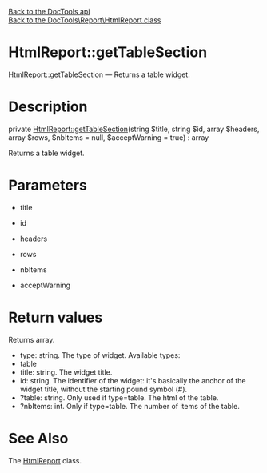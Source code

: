 [Back to the DocTools api](https://github.com/lingtalfi/DocTools/blob/master/doc/api/DocTools.md)<br>
[Back to the DocTools\Report\HtmlReport class](https://github.com/lingtalfi/DocTools/blob/master/doc/api/DocTools/Report/HtmlReport.md)


HtmlReport::getTableSection
================



HtmlReport::getTableSection — Returns a table widget.




Description
================


private [HtmlReport::getTableSection](https://github.com/lingtalfi/DocTools/blob/master/doc/api/DocTools/Report/HtmlReport/getTableSection.md)(string $title, string $id, array $headers, array $rows, $nbItems = null, $acceptWarning = true) : array




Returns a table widget.




Parameters
================


- title

    

- id

    

- headers

    

- rows

    

- nbItems

    

- acceptWarning

    


Return values
================

Returns array.
- type: string. The type of widget.
Available types:
- table
- title: string. The widget title.
- id: string. The identifier of the widget: it's basically the anchor of the widget title,
without the starting pound symbol (#).
- ?table: string. Only used if type=table. The html of the table.
- ?nbItems: int. Only if type=table. The number of items of the table.






See Also
================

The [HtmlReport](https://github.com/lingtalfi/DocTools/blob/master/doc/api/DocTools/Report/HtmlReport.md) class.
